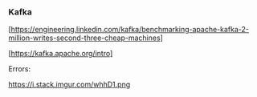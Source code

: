 
### Kafka

 [https://engineering.linkedin.com/kafka/benchmarking-apache-kafka-2-million-writes-second-three-cheap-machines]
    
 [https://kafka.apache.org/intro]
    
    
    
    
Errors:


  https://i.stack.imgur.com/whhD1.png
